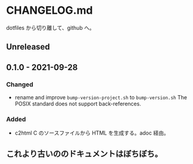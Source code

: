 # CHANGELOG.md

dotfiles から切り離して、github へ。

## Unreleased

## 0.1.0 - 2021-09-28
### Changed
* rename and improve `bump-version-project.sh` to `bump-version.sh`
  The POSIX standard does not support back-references.
### Added
* c2html
  C のソースファイルから HTML を生成する。adoc 経由。

## これより古いののドキュメントはぼちぼち。
